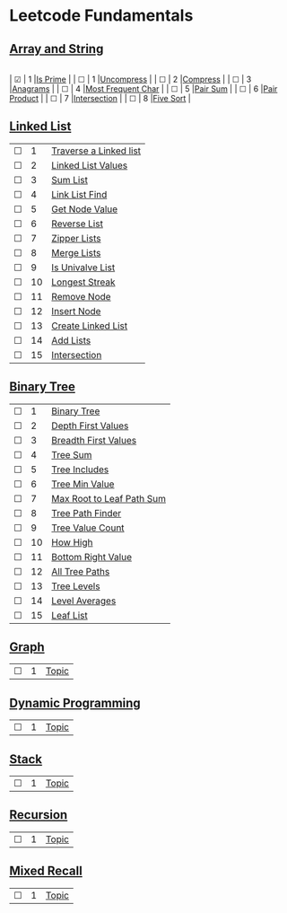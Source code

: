 # Leetcode Fundamentals

## [Array and String](./arrayandstring)
|     |       |          |        
| --- | --- | -------- |

| &#9745; | 1 |[Is Prime](./arrayandstring/0-is-prime.py) |
| &#9744; | 1 |[Uncompress](./arrayandstring/1-uncompress.py) |
| &#9744; | 2 |[Compress](./arrayandstring/2-compress.py) |
| &#9744; | 3 |[Anagrams](./arrayandstring/3-anagrams.py) |
| &#9744; | 4 |[Most Frequent Char](./arrayandstring/4-most-frequent-char.py) |
| &#9744; | 5 |[Pair Sum](./arrayandstring/5-pair-sum.py) |
| &#9744; | 6 |[Pair Product](./arrayandstring/6-pair-product.py) |
| &#9744; | 7 |[Intersection](./arrayandstring/7-intersection.py) |
| &#9744; | 8 |[Five Sort](./arrayandstring/8-five-sort.py) |

## [Linked List](./linkedlist)
|     |       |          |        
| --- | --- | -------- |
| &#9744; | 1 |[Traverse a Linked list](./linkedlist/1-traverse-a-linked-list.py) |
| &#9744; | 2 |[Linked List Values](./linkedlist/2-linked-list-values.py) |
| &#9744; | 3 |[Sum List](./linkedlist/3-sum-values.py)|
| &#9744; | 4 |[Link List Find](./linkedlist/4-linked-list-find.py)|
| &#9744; | 5 |[Get Node Value](./linkedlist/5-get-node-value.py)|
| &#9744; | 6 |[Reverse List](./linkedlist/6-reverse-list.py)| 
| &#9744; | 7 |[Zipper Lists](./linkedlist/7-zipper-lists.py)| 
| &#9744; | 8 |[Merge Lists](./linkedlist/8-merge-lists.py)| 
| &#9744; | 9 |[Is Univalve List](./linkedlist/9-is-univalue-list.py)| 
| &#9744; | 10 |[Longest Streak](./linkedlist/10-longest-streak.py)| 
| &#9744; | 11 |[Remove Node](./linkedlist/11-remove-node.py)| 
| &#9744; | 12 |[Insert Node](./linkedlist/12-insert-node.py)| 
| &#9744; | 13 |[Create Linked List](./linkedlist/13-create-linked-list.py)|  
| &#9744; | 14 |[Add Lists](./linkedlist/14-add-lists)| 
| &#9744; | 15 |[Intersection](./linkedlist/15-intersection.py)| 


## [Binary Tree](./binarytree)
|     |       |          |        
| --- | --- | -------- |
| &#9744; | 1 |[Binary Tree](./binarytree/1-binary-tree.py.py) |
| &#9744; | 2 |[Depth First Values](./binarytree/2-depth-first-values.py) |
| &#9744; | 3 |[Breadth First Values](./binarytree/3-breadth-first-values.py) |
| &#9744; | 4 |[Tree Sum](./binarytree/4-tree-sum.py) |
| &#9744; | 5 |[Tree Includes](./binarytree/5-tree-includes.py) |
| &#9744; | 6 |[Tree Min Value](./binarytree/6-tree-min-value.py) |
| &#9744; | 7 |[Max Root to Leaf Path Sum](./binarytree/7-max-root-to-leaf-path-sum.py) |
| &#9744; | 8 |[Tree Path Finder](./binarytree/8-tree-path-finder.py) |
| &#9744; | 9 |[Tree Value Count](./binarytree/9-tree-value-count.py) |
| &#9744; | 10 |[How High](./binarytree/10-how-high.py) |
| &#9744; | 11 |[Bottom Right Value](./binarytree/11-bottom-right-value.py) |
| &#9744; | 12 |[All Tree Paths](./binarytree/12-all-tree-paths.py) |
| &#9744; | 13 |[Tree Levels](./binarytree/13-tree-levels.py) |
| &#9744; | 14 |[Level Averages](./binarytree/14-level-averages.py) |
| &#9744; | 15 |[Leaf List](./binarytree/15-leaf-list.py) |

## [Graph](./graph)
|     |       |          |        
| --- | --- | -------- |
| &#9744; | 1 |[Topic](./graph/1.py) |

## [Dynamic Programming](./dynamicprogramming/1.py)
|     |       |          |        
| --- | --- | -------- |
| &#9744; | 1 |[Topic](./dynamicprogramming/1.py) |

## [Stack](./stack)
|     |       |          |        
| --- | --- | -------- |
| &#9744; | 1 |[Topic](./stack/1.py) |

## [Recursion](./recursion)
|     |       |          |        
| --- | --- | -------- |
| &#9744; | 1 |[Topic](./recursion/1.py) |

## [Mixed Recall](./mixedrecall)
|     |       |          |        
| --- | --- | -------- |
| &#9744; | 1 |[Topic](./mixedrecall/1.py) |











